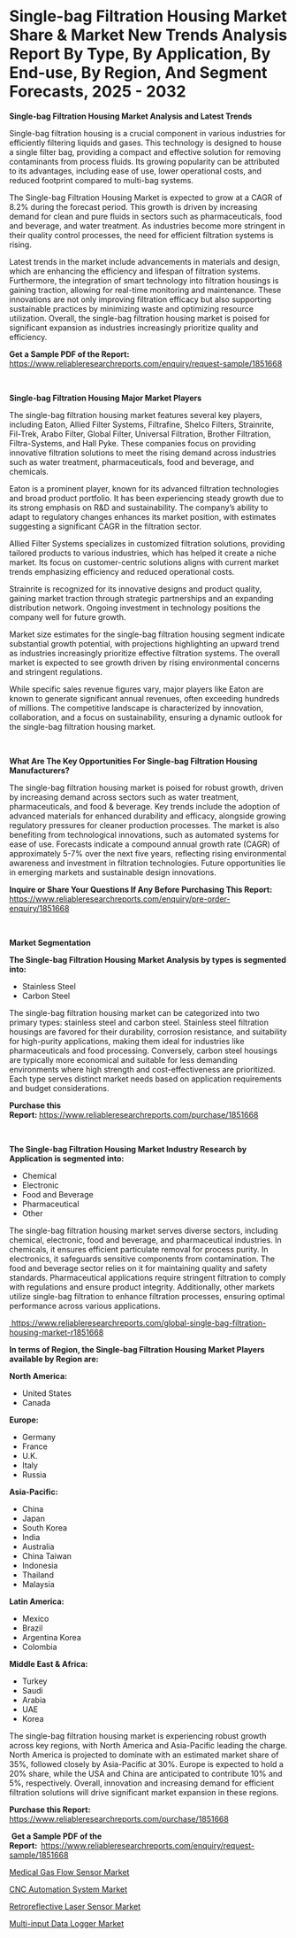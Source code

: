 <p><h1>Single-bag Filtration Housing Market Share & Market New Trends Analysis Report By Type, By Application, By End-use, By Region, And Segment Forecasts, 2025 - 2032</h1></p><p><strong>Single-bag Filtration Housing Market Analysis and Latest Trends</strong></p>
<p><p>Single-bag filtration housing is a crucial component in various industries for efficiently filtering liquids and gases. This technology is designed to house a single filter bag, providing a compact and effective solution for removing contaminants from process fluids. Its growing popularity can be attributed to its advantages, including ease of use, lower operational costs, and reduced footprint compared to multi-bag systems.</p><p>The Single-bag Filtration Housing Market is expected to grow at a CAGR of 8.2% during the forecast period. This growth is driven by increasing demand for clean and pure fluids in sectors such as pharmaceuticals, food and beverage, and water treatment. As industries become more stringent in their quality control processes, the need for efficient filtration systems is rising.</p><p>Latest trends in the market include advancements in materials and design, which are enhancing the efficiency and lifespan of filtration systems. Furthermore, the integration of smart technology into filtration housings is gaining traction, allowing for real-time monitoring and maintenance. These innovations are not only improving filtration efficacy but also supporting sustainable practices by minimizing waste and optimizing resource utilization. Overall, the single-bag filtration housing market is poised for significant expansion as industries increasingly prioritize quality and efficiency.</p></p>
<p><strong>Get a Sample PDF of the Report:&nbsp;</strong> <a href="https://www.reliableresearchreports.com/enquiry/request-sample/1851668?utm_campaign=24&utm_medium=2&utm_source=Github&utm_content=ia&utm_term=07012025&utm_id=single-bag-filtration-housing">https://www.reliableresearchreports.com/enquiry/request-sample/1851668</a></p>
<p>&nbsp;</p>
<p><strong>Single-bag Filtration Housing Major Market Players</strong></p>
<p><p>The single-bag filtration housing market features several key players, including Eaton, Allied Filter Systems, Filtrafine, Shelco Filters, Strainrite, Fil-Trek, Arabo Filter, Global Filter, Universal Filtration, Brother Filtration, Filtra-Systems, and Hall Pyke. These companies focus on providing innovative filtration solutions to meet the rising demand across industries such as water treatment, pharmaceuticals, food and beverage, and chemicals.</p><p>Eaton is a prominent player, known for its advanced filtration technologies and broad product portfolio. It has been experiencing steady growth due to its strong emphasis on R&D and sustainability. The company’s ability to adapt to regulatory changes enhances its market position, with estimates suggesting a significant CAGR in the filtration sector.</p><p>Allied Filter Systems specializes in customized filtration solutions, providing tailored products to various industries, which has helped it create a niche market. Its focus on customer-centric solutions aligns with current market trends emphasizing efficiency and reduced operational costs. </p><p>Strainrite is recognized for its innovative designs and product quality, gaining market traction through strategic partnerships and an expanding distribution network. Ongoing investment in technology positions the company well for future growth.</p><p>Market size estimates for the single-bag filtration housing segment indicate substantial growth potential, with projections highlighting an upward trend as industries increasingly prioritize effective filtration systems. The overall market is expected to see growth driven by rising environmental concerns and stringent regulations.</p><p>While specific sales revenue figures vary, major players like Eaton are known to generate significant annual revenues, often exceeding hundreds of millions. The competitive landscape is characterized by innovation, collaboration, and a focus on sustainability, ensuring a dynamic outlook for the single-bag filtration housing market.</p></p>
<p>&nbsp;</p>
<p><strong>What Are The Key Opportunities For Single-bag Filtration Housing Manufacturers?</strong></p>
<p><p>The single-bag filtration housing market is poised for robust growth, driven by increasing demand across sectors such as water treatment, pharmaceuticals, and food & beverage. Key trends include the adoption of advanced materials for enhanced durability and efficacy, alongside growing regulatory pressures for cleaner production processes. The market is also benefiting from technological innovations, such as automated systems for ease of use. Forecasts indicate a compound annual growth rate (CAGR) of approximately 5-7% over the next five years, reflecting rising environmental awareness and investment in filtration technologies. Future opportunities lie in emerging markets and sustainable design innovations.</p></p>
<p><strong>Inquire or Share Your Questions If Any Before Purchasing This Report:</strong> <a href="https://www.reliableresearchreports.com/enquiry/pre-order-enquiry/1851668?utm_campaign=24&utm_medium=2&utm_source=Github&utm_content=ia&utm_term=07012025&utm_id=single-bag-filtration-housing">https://www.reliableresearchreports.com/enquiry/pre-order-enquiry/1851668</a></p>
<p>&nbsp;</p>
<p><strong>Market Segmentation</strong></p>
<p><strong>The Single-bag Filtration Housing Market Analysis by types is segmented into:</strong></p>
<p><ul><li>Stainless Steel</li><li>Carbon Steel</li></ul></p>
<p><p>The single-bag filtration housing market can be categorized into two primary types: stainless steel and carbon steel. Stainless steel filtration housings are favored for their durability, corrosion resistance, and suitability for high-purity applications, making them ideal for industries like pharmaceuticals and food processing. Conversely, carbon steel housings are typically more economical and suitable for less demanding environments where high strength and cost-effectiveness are prioritized. Each type serves distinct market needs based on application requirements and budget considerations.</p></p>
<p><strong>Purchase this Report:&nbsp;</strong><a href="https://www.reliableresearchreports.com/purchase/1851668?utm_campaign=24&utm_medium=2&utm_source=Github&utm_content=ia&utm_term=07012025&utm_id=single-bag-filtration-housing">https://www.reliableresearchreports.com/purchase/1851668</a></p>
<p>&nbsp;</p>
<p><strong>The Single-bag Filtration Housing Market Industry Research by Application is segmented into:</strong></p>
<p><ul><li>Chemical</li><li>Electronic</li><li>Food and Beverage</li><li>Pharmaceutical</li><li>Other</li></ul></p>
<p><p>The single-bag filtration housing market serves diverse sectors, including chemical, electronic, food and beverage, and pharmaceutical industries. In chemicals, it ensures efficient particulate removal for process purity. In electronics, it safeguards sensitive components from contamination. The food and beverage sector relies on it for maintaining quality and safety standards. Pharmaceutical applications require stringent filtration to comply with regulations and ensure product integrity. Additionally, other markets utilize single-bag filtration to enhance filtration processes, ensuring optimal performance across various applications.</p></p>
<p><a href="https://www.reliableresearchreports.com/global-single-bag-filtration-housing-market-r1851668?utm_campaign=24&utm_medium=2&utm_source=Github&utm_content=ia&utm_term=07012025&utm_id=single-bag-filtration-housing">&nbsp;https://www.reliableresearchreports.com/global-single-bag-filtration-housing-market-r1851668</a></p>
<p><strong>In terms of Region, the Single-bag Filtration Housing Market Players available by Region are:</strong></p>
<p>
    <p> <strong> North America: </strong>
        <ul>
            <li>United States</li>
            <li>Canada</li>
        </ul>
        </p> 
    <p> <strong> Europe: </strong>
        <ul>
            <li>Germany</li>
            <li>France</li>
            <li>U.K.</li>
            <li>Italy</li>
            <li>Russia</li>
        </ul>
        </p> 
    <p> <strong> Asia-Pacific: </strong>
        <ul>
            <li>China</li>
            <li>Japan</li>
            <li>South Korea</li>
            <li>India</li>
            <li>Australia</li>
            <li>China Taiwan</li>
            <li>Indonesia</li>
            <li>Thailand</li>
            <li>Malaysia</li>
        </ul>
        </p> 
    <p> <strong> Latin America: </strong>
        <ul>
            <li>Mexico</li>
            <li>Brazil</li>
            <li>Argentina Korea</li>
            <li>Colombia</li>
        </ul>
        </p> 
    <p> <strong> Middle East & Africa: </strong>
        <ul>
            <li>Turkey</li>
            <li>Saudi</li>
            <li>Arabia</li>
            <li>UAE</li>
            <li>Korea</li>
        </ul>
    </p>
    </p>
<p><p>The single-bag filtration housing market is experiencing robust growth across key regions, with North America and Asia-Pacific leading the charge. North America is projected to dominate with an estimated market share of 35%, followed closely by Asia-Pacific at 30%. Europe is expected to hold a 20% share, while the USA and China are anticipated to contribute 10% and 5%, respectively. Overall, innovation and increasing demand for efficient filtration solutions will drive significant market expansion in these regions.</p></p>
<p><strong>Purchase this Report: </strong><a href="https://www.reliableresearchreports.com/purchase/1851668?utm_campaign=24&utm_medium=2&utm_source=Github&utm_content=ia&utm_term=07012025&utm_id=single-bag-filtration-housing">https://www.reliableresearchreports.com/purchase/1851668</a></p>
<p>&nbsp;<strong>Get a Sample PDF of the Report:&nbsp;&nbsp;</strong><a href="https://www.reliableresearchreports.com/enquiry/request-sample/1851668?utm_campaign=24&utm_medium=2&utm_source=Github&utm_content=ia&utm_term=07012025&utm_id=single-bag-filtration-housing">https://www.reliableresearchreports.com/enquiry/request-sample/1851668</a></p>
<p><strong></strong></p>
<p><p><a href="https://github.com/klindsey95/Market-Research-Report-List-1/blob/main/medical-gas-flow-sensor-market.md?utm_campaign=24&utm_medium=2&utm_source=Github&utm_content=ia&utm_term=07012025&utm_id=single-bag-filtration-housing">Medical Gas Flow Sensor Market</a></p><p><a href="https://github.com/santosh758595/Market-Research-Report-List-6/blob/main/cnc-automation-system-market.md?utm_campaign=24&utm_medium=2&utm_source=Github&utm_content=ia&utm_term=07012025&utm_id=single-bag-filtration-housing">CNC Automation System Market</a></p><p><a href="https://github.com/delindacallegari68/Market-Research-Report-List-1/blob/main/retroreflective-laser-sensor-market.md?utm_campaign=24&utm_medium=2&utm_source=Github&utm_content=ia&utm_term=07012025&utm_id=single-bag-filtration-housing">Retroreflective Laser Sensor Market</a></p><p><a href="https://github.com/steidmindy199393/Market-Research-Report-List-1/blob/main/multi-input-data-logger-market.md?utm_campaign=24&utm_medium=2&utm_source=Github&utm_content=ia&utm_term=07012025&utm_id=single-bag-filtration-housing">Multi-input Data Logger Market</a></p></p>